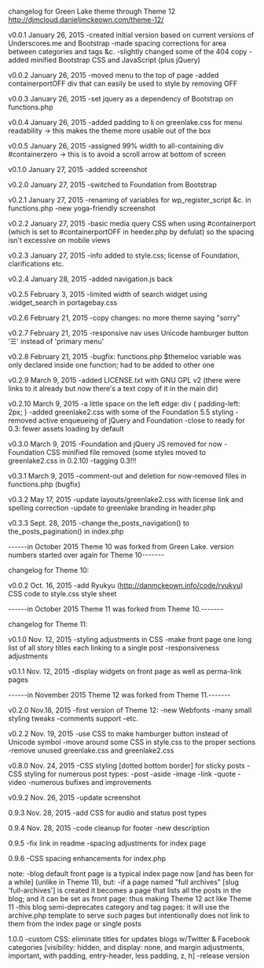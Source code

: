 changelog for Green Lake theme through Theme 12
http://djmcloud.danieljmckeown.com/theme-12/

v0.0.1
January 26, 2015
-created initial version based on current versions of Underscores.me and Bootstrap
-made spacing corrections for area between categories and tags &c.
-slightly changed some of the 404 copy
-added minified Bootstrap CSS and JavaScript (plus jQuery)

v0.0.2
January 26, 2015
-moved menu to the top of page
-added containerportOFF div that can easily be used to style by removing OFF

v0.0.3
January 26, 2015
-set jquery as a dependency of Bootstrap on functions.php

v0.0.4
January 26, 2015
-added padding to li on greenlake.css for menu readability
-> this makes the theme more usable out of the box

v0.0.5
January 26, 2015
-assigned 99% width to all-containing div #containerzero
-> this is to avoid a scroll arrow at bottom of screen

v0.1.0
January 27, 2015
-added screenshot

v0.2.0
January 27, 2015
-switched to Foundation from Bootstrap

v0.2.1
January 27, 2015
-renaming of variables for wp_register_script &c. in functions.php
-new yoga-friendly screenshot

v0.2.2
January 27, 2015
-basic media query CSS when using #containerport (which is set to
	#containerportOFF in heeder.php by defulat) so the spacing
	isn't excessive on mobile views

v0.2.3
January 27, 2015
-info added to style.css; license of Foundation, clarifications etc.

v0.2.4
January 28, 2015
-added navigation.js back

v0.2.5
February 3, 2015
-limited width of search widget using .widget_search in portagebay.css

v0.2.6
February 21, 2015
-copy changes: no more theme saying "sorry"

v0.2.7
February 21, 2015
-responsive nav uses Unicode hamburger button '☰' instead of 'primary menu'

v0.2.8
February 21, 2015
-bugfix: functions.php $themeloc variable was only declared inside one function; had to be added to other one

v0.2.9
March 9, 2015
-added LICENSE.txt with GNU GPL v2 (there were links to it already but now there's a text copy of it in the main dir)

v0.2.10
March 9, 2015
-a little space on the left edge: div { padding-left: 2px; }
-added greenlake2.css with some of the Foundation 5.5 styling
-removed active enqueueing of jQuery and Foundation
-close to ready for 0.3: fewer assets loading by default

v0.3.0
March 9, 2015
-Foundation and jQuery JS removed for now
-Foundation CSS minified file removed (some styles moved to greenlake2.css in 0.2.10)
-tagging 0.3!!!

v0.3.1
March 9, 2015
-comment-out and deletion for now-removed files in functions.php (bugfix)

v0.3.2
May 17, 2015
-update layouts/greenlake2.css with license link and spelling correction
-update to greenlake branding in header.php

v0.3.3
Sept. 28, 2015
-change the_posts_navigation() to the_posts_pagination() in index.php

------in October 2015 Theme 10 was forked from Green Lake.  version numbers started over again for Theme 10-------

changelog for Theme 10:

v0.0.2
Oct. 16, 2015
-add Ryukyu (http://danmckeown.info/code/ryukyu) CSS code to style.css style sheet

------in October 2015 Theme 11 was forked from Theme 10.-------

changelog for Theme 11:

v0.1.0
Nov. 12, 2015
-styling adjustments in CSS
-make front page one long list of all story titles each linking to a single post
-responsiveness adjustments

v0.1.1
Nov. 12, 2015
-display widgets on front page as well as perma-link pages

------in November 2015 Theme 12 was forked from Theme 11.-------

v0.2.0
Nov.18, 2015
-first version of Theme 12:
	-new Webfonts
	-many small styling tweaks
	-comments support
	-etc.

v0.2.2
Nov. 19, 2015
-use CSS to make hamburger button instead of Unicode symbol
-move around some CSS in style.css to the proper sections
-remove unused greenlake.css and greenlake2.css

v0.8.0
Nov. 24, 2015
-CSS styling [dotted bottom border] for sticky posts
-CSS styling for numerous post types:
	-post
	-aside
	-image
	-link
	-quote
	-video
-numerous bufixes and improvements

v0.9.2
Nov. 26, 2015
-update screenshot

0.9.3
Nov. 28, 2015
-add CSS for audio and status post types

0.9.4
Nov. 28, 2015
-code cleanup for footer
-new description

0.9.5
-fix link in readme
-spacing adjustments for index page

0.9.6
-CSS spacing enhancements for index.php

note:
-blog default front page is a typical index page now [and has been for a while]
  (unlike in Theme 11), but:
	-if a page named "full archives" [slug 'full-archives'] is created it
	  becomes a page that lists all the posts in the blog; and it can be set as
	  front page: thus making Theme 12 act like Theme 11
-this blog semi-deprecates category and tag pages: it will use the archive.php
  template to serve such pages but intentionally does not link to them from the
  index page or single posts

1.0.0
-custom CSS: eliminate titles for updates blogs w/Twitter & Facebook categories
  [visibility: hidden, and display: none, and margin adjustments, important,
   with padding, entry-header, less padding, z, h]
-release version
